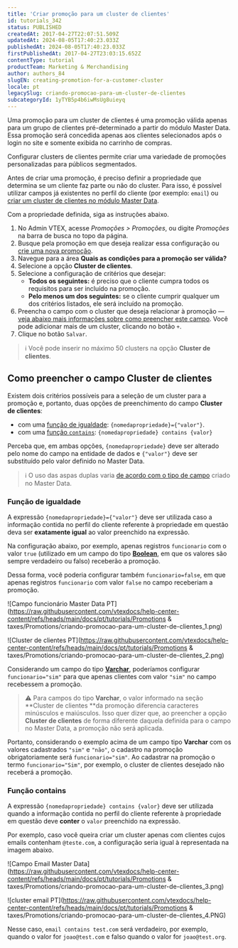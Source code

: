 ```yaml
---
title: 'Criar promoção para um cluster de clientes'
id: tutorials_342
status: PUBLISHED
createdAt: 2017-04-27T22:07:51.509Z
updatedAt: 2024-08-05T17:40:23.033Z
publishedAt: 2024-08-05T17:40:23.033Z
firstPublishedAt: 2017-04-27T23:03:15.652Z
contentType: tutorial
productTeam: Marketing & Merchandising
author: authors_84
slugEN: creating-promotion-for-a-customer-cluster
locale: pt
legacySlug: criando-promocao-para-um-cluster-de-clientes
subcategoryId: 1yTYB5p4b6iwMsUg8uieyq
---
```


Uma promoção para um cluster de clientes é uma promoção válida apenas para um grupo de clientes pré-determinado a partir do módulo Master Data. Essa promoção será concedida apenas aos clientes selecionados após o login no site e somente exibida no carrinho de compras.

Configurar clusters de clientes permite criar uma variedade de promoções personalizadas para públicos segmentados.

Antes de criar uma promoção, é preciso definir a propriedade que determina se um cliente faz parte ou não do cluster. Para isso, é possível utilizar campos já existentes no perfil do cliente (por exemplo: `email`) ou [criar um cluster de clientes no módulo Master Data](https://help.vtex.com/pt/faq/como-criar-um-cluster-de-clientes/).

Com a propriedade definida, siga as instruções abaixo.

1. No Admin VTEX, acesse *Promoções > Promoções*, ou digite *Promoções* na barra de busca no topo da página.
2. Busque pela promoção em que deseja realizar essa configuração ou [crie uma nova promoção](https://help.vtex.com/pt/tutorial/como-criar-promocoes/).
3. Navegue para a área **Quais as condições para a promoção ser válida?**
4. Selecione a opção **Cluster de clientes**.
5. Selecione a configuração de critérios que desejar:
    *   **Todos os seguintes:** é preciso que o cliente cumpra todos os requisitos para ser incluído na promoção.
    *   **Pelo menos um dos seguintes:** se o cliente cumprir qualquer um dos critérios listados, ele será incluído na promoção.
6. Preencha o campo com o cluster que deseja relacionar à promoção — [veja abaixo mais informações sobre como preencher este campo](#como-preencher-o-campo-cluster-de-clientes). Você pode adicionar mais de um cluster, clicando no botão `+`.
7. Clique no botão `Salvar`.

>ℹ️ Você pode inserir no máximo 50 clusters na opção **Cluster de clientes**.

## Como preencher o campo Cluster de clientes

Existem dois critérios possíveis para a seleção de um cluster para a promoção e, portanto, duas opções de preenchimento do campo **Cluster de clientes**: 

*   com uma [função de igualdade](#funcao-de-igualdade): `{nomedapropriedade}={"valor"}`.
*   com uma [função `contains`](#funcao-contains): `{nomedapropriedade} contains {valor}`

Perceba que, em ambas opções, `{nomedapropriedade}` deve ser alterado pelo nome do campo na entidade de dados e `{"valor"}` deve ser substituído pelo valor definido no Master Data.

>ℹ️ O uso das aspas duplas varia [de acordo com o tipo de campo](https://help.vtex.com/pt/tutorial/criando-entidade-de-dados--tutorials_1265#entendendo-os-tipos) criado no Master Data.

### Função de igualdade

A expressão `{nomedapropriedade}={"valor"}` deve ser utilizada caso a informação contida no perfil do cliente referente à propriedade em questão deva ser **exatamente igual** ao valor preenchido na expressão.

Na configuração abaixo, por exemplo, apenas registros `funcionario` com o valor `true` (utilizado em um campo do tipo **[Boolean](https://help.vtex.com/pt/tutorial/criando-entidade-de-dados--tutorials_1265#entendendo-os-tipos)**, em que os valores são sempre verdadeiro ou falso) receberão a promoção. 

Dessa forma, você poderia configurar também `funcionario=false`, em que apenas registros `funcionario` com valor `false` no campo receberiam a promoção.

![Campo funcionário Master Data PT](https://raw.githubusercontent.com/vtexdocs/help-center-content/refs/heads/main/docs/pt/tutorials/Promotions & taxes/Promotions/criando-promocao-para-um-cluster-de-clientes_1.png)

![Cluster de clientes PT](https://raw.githubusercontent.com/vtexdocs/help-center-content/refs/heads/main/docs/pt/tutorials/Promotions & taxes/Promotions/criando-promocao-para-um-cluster-de-clientes_2.png)

Considerando um campo do tipo **[Varchar](https://help.vtex.com/pt/tutorial/criando-entidade-de-dados--tutorials_1265#entendendo-os-tipos)**, poderíamos configurar `funcionario="sim"` para que apenas clientes com valor `"sim"` no campo recebessem a promoção.

>⚠️ Para campos do tipo **Varchar**, o valor informado na seção **Cluster de clientes **da promoção diferencia caracteres minúsculos e maiúsculos. Isso quer dizer que, ao preencher a opção **Cluster de clientes** de forma diferente daquela definida para o campo no Master Data, a promoção não será aplicada.

Portanto, considerando o exemplo acima de um campo tipo **Varchar** com os valores cadastrados `"sim"` e `"não"`, o cadastro na promoção obrigatoriamente será `funcionario="sim"`. Ao cadastrar na promoção o termo `funcionario="Sim"`, por exemplo, o cluster de clientes desejado não receberá a promoção.

### Função contains

A expressão `{nomedapropriedade} contains {valor}` deve ser utilizada quando a informação contida no perfil do cliente referente à propriedade em questão deve **conter** o `valor` preenchido na expressão.

Por exemplo, caso você queira criar um cluster apenas com clientes cujos emails contenham `@teste.com`, a configuração seria igual à representada na imagem abaixo.

![Campo Email Master Data](https://raw.githubusercontent.com/vtexdocs/help-center-content/refs/heads/main/docs/pt/tutorials/Promotions & taxes/Promotions/criando-promocao-para-um-cluster-de-clientes_3.png)

![cluster email PT](https://raw.githubusercontent.com/vtexdocs/help-center-content/refs/heads/main/docs/pt/tutorials/Promotions & taxes/Promotions/criando-promocao-para-um-cluster-de-clientes_4.PNG)

Nesse caso, `email contains test.com` será verdadeiro, por exemplo, quando o valor for `joao@test.com` e falso quando o valor for `joao@test.org`.
